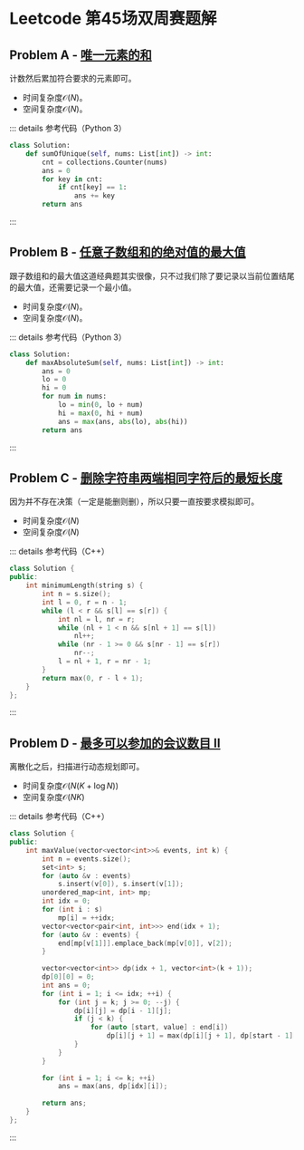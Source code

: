 # Leetcode 第45场双周赛题解

## Problem A - [唯一元素的和](https://leetcode-cn.com/problems/sum-of-unique-elements/)

计数然后累加符合要求的元素即可。

- 时间复杂度$\mathcal{O}(N)$。
- 空间复杂度$\mathcal{O}(N)$。

::: details 参考代码（Python 3）

```python
class Solution:
    def sumOfUnique(self, nums: List[int]) -> int:
        cnt = collections.Counter(nums)
        ans = 0
        for key in cnt:
            if cnt[key] == 1:
                ans += key
        return ans
```

:::

## Problem B - [任意子数组和的绝对值的最大值](https://leetcode-cn.com/problems/maximum-absolute-sum-of-any-subarray/)

跟子数组和的最大值这道经典题其实很像，只不过我们除了要记录以当前位置结尾的最大值，还需要记录一个最小值。

- 时间复杂度$\mathcal{O}(N)$。
- 空间复杂度$\mathcal{O}(N)$。

::: details 参考代码（Python 3）

```python
class Solution:
    def maxAbsoluteSum(self, nums: List[int]) -> int:
        ans = 0
        lo = 0
        hi = 0
        for num in nums:
            lo = min(0, lo + num)
            hi = max(0, hi + num)
            ans = max(ans, abs(lo), abs(hi))
        return ans
```

:::

## Problem C - [删除字符串两端相同字符后的最短长度](https://leetcode-cn.com/problems/minimum-length-of-string-after-deleting-similar-ends/)

因为并不存在决策（一定是能删则删），所以只要一直按要求模拟即可。

- 时间复杂度$\mathcal{O}(N)$
- 空间复杂度$\mathcal{O}(N)$

::: details 参考代码（C++）

```cpp
class Solution {
public:
    int minimumLength(string s) {
        int n = s.size();
        int l = 0, r = n - 1;
        while (l < r && s[l] == s[r]) {
            int nl = l, nr = r;
            while (nl + 1 < n && s[nl + 1] == s[l])
                nl++;
            while (nr - 1 >= 0 && s[nr - 1] == s[r])
                nr--;
            l = nl + 1, r = nr - 1;
        }
        return max(0, r - l + 1);
    }
};
```

:::

## Problem D - [最多可以参加的会议数目 II](https://leetcode-cn.com/problems/maximum-number-of-events-that-can-be-attended-ii/)

离散化之后，扫描进行动态规划即可。

- 时间复杂度$\mathcal{O}(N(K+\log N))$
- 空间复杂度$\mathcal{O}(NK)$

::: details 参考代码（C++）

```cpp
class Solution {
public:
    int maxValue(vector<vector<int>>& events, int k) {
        int n = events.size();
        set<int> s;
        for (auto &v : events)
            s.insert(v[0]), s.insert(v[1]);
        unordered_map<int, int> mp;
        int idx = 0;
        for (int i : s)
            mp[i] = ++idx;
        vector<vector<pair<int, int>>> end(idx + 1);
        for (auto &v : events) {
            end[mp[v[1]]].emplace_back(mp[v[0]], v[2]);
        }
                
        vector<vector<int>> dp(idx + 1, vector<int>(k + 1));
        dp[0][0] = 0;
        int ans = 0;
        for (int i = 1; i <= idx; ++i) {
            for (int j = k; j >= 0; --j) {
                dp[i][j] = dp[i - 1][j];
                if (j < k) {
                    for (auto [start, value] : end[i])
                        dp[i][j + 1] = max(dp[i][j + 1], dp[start - 1][j] + value);
                }
            }
        }
        
        for (int i = 1; i <= k; ++i)
            ans = max(ans, dp[idx][i]);
        
        return ans;
    }
};
```

:::

<Utterances />
